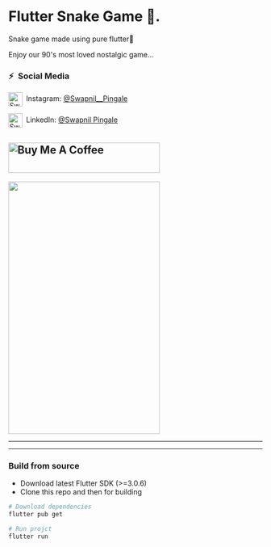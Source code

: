 # Flutter Snake Game 🐍.

Snake game made using pure flutter💙

Enjoy our 90's  most loved nostalgic game...

### ⚡&ensp;Social Media

[<img align="center" alt="SwapnilPingale | Instagram" width="28px" src="https://firebasestorage.googleapis.com/v0/b/web-johannesmilke.appspot.com/o/other%2Fsocial%2Finstagram.png?alt=media" />](https://www.instagram.com/swapnil__pingale/)&ensp;Instagram: [@Swapnil__Pingale](https://www.instagram.com/swapnil__pingale/ "Instagram SwapnilPingale")

[<img align="center" alt="Swapnil Pingale | LinkedIn" width="28px" src="https://firebasestorage.googleapis.com/v0/b/web-johannesmilke.appspot.com/o/other%2Fsocial%2Flinkedin.png?alt=media" />](https://www.linkedin.com/in/swapnil-pingale/)&ensp;LinkedIn: [@Swapnil Pingale](https://www.linkedin.com/in/swapnil-pingale/ "LinkedIn Swapnil Pingale")


<a href="https://www.buymeacoffee.com/" target="_blank"><img src="https://cdn.buymeacoffee.com/buttons/default-orange.png" alt="Buy Me A Coffee" height="60" width="300"></a>
---
<img src="https://github.com/swapnilpingale22/Flutter-Snake-Game/assets/132128463/d6d2b7a3-7731-4fdd-b87d-088c874e2066" width="300" height="500" />

---





---
### Build from source

- Download latest Flutter SDK (>=3.0.6)
- Clone this repo and then for building

```bash
# Download dependencies
flutter pub get

# Run projct
flutter run

```
